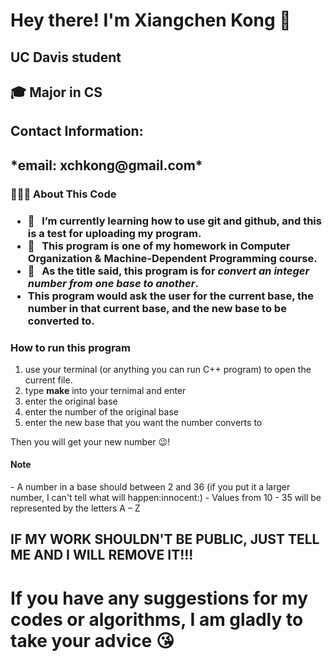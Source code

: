 # Hey there! I'm Xiangchen Kong 👋
<h2> UC Davis student <h2>
<h2> 🎓 Major in CS <h2>
<h2> Contact Information: <h2>
*email: xchkong@gmail.com*
<h3> 👨🏻‍💻 About This Code <h3>


- 🔭 &nbsp; I’m currently learning how to use git and github, and this is a test for uploading my program.
- 🤔 &nbsp; This program is one of my homework in Computer Organization & Machine-Dependent Programming course.
- 💼 &nbsp; As the title said, this program is for *convert an integer number from one base to another*. 
- This program would ask the user for the current base, the number in that current base, and the new base to be converted to.

<h3> How to run this program </h3>

1. use your terminal (or anything you can run C++ program) to open the current file.
2. type **make** into your ternimal and enter
3. enter the original base
4. enter the number of the original base
5. enter the new base that you want the number converts to

Then you will get your new number :wink:!

<h4> Note </h4>
- A number in a base should between 2 and 36 (if you put it a larger number, I can't tell what will happen:innocent:)
- Values from 10 - 35 will be represented by the letters A – Z

## IF MY WORK SHOULDN'T BE PUBLIC, JUST TELL ME AND I WILL REMOVE IT!!!
# If you have any suggestions for my codes or algorithms, I am gladly to take your advice :kissing_heart:
